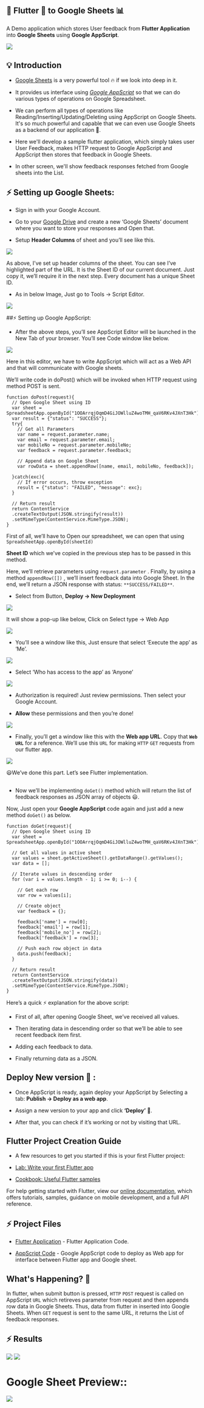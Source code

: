 ## 📱 Flutter 💙 to Google Sheets 📊

A Demo application which stores User feedback from **Flutter Application** into **Google Sheets** using **Google AppScript**.

![](https://github.com/PatilShreyas/Flutter2GoogleSheets-Demo/blob/master/images/banner.png)

## 💡 Introduction

- [Google Sheets](https://docs.google.com/spreadsheets/u/0/) is a very powerful tool 🔥 if we look into deep in it.

- It provides us interface using [*Google AppScript*](https://script.google.com) so that we can do various types of operations on Google Spreadsheet.

- We can perform all types of operations like Reading/Inserting/Updating/Deleting using AppScript on Google Sheets. It's so much powerful and capable that we can even use Google Sheets as a backend of our application 📲.

- Here we'll develop a sample flutter application, which simply takes user User Feedback, makes HTTP request to Google AppScript and AppScript then stores that feedback in Google Sheets.

- In other screen, we'll show feedback responses fetched from Google sheets into the List.

## ⚡️ Setting up Google Sheets:

- Sign in with your Google Account.
  
- Go to your [Google Drive](https://drive.google.com/drive/u/0/) and create a new ‘Google Sheets’ document where you want to store your responses and Open that.
  
- Setup **Header Columns** of sheet and you’ll see like this.

![](/2021-08-10%2019_07_16-Flutter%20Demo.png)

As above, I’ve set up header columns of the sheet. You can see I’ve highlighted part of the URL. It is the Sheet ID of our current document. Just copy it, we’ll require it in the next step. Every document has a unique Sheet ID.

- As in below Image, Just go to Tools → Script Editor.

![](https://miro.medium.com/max/806/1*9xO-QU68b9eXuZ5W7erzww.png)

##⚡️ Setting up Google AppScript:

- After the above steps, you’ll see AppScript Editor will be launched in the New Tab of your browser. You’ll see Code window like below.

![](2021-08-10%2019_11_53-Untitled%20project%20-%20Project%20Editor.png)

Here in this editor, we have to write AppScript which will act as a Web API and that will communicate with Google sheets.

We’ll write code in doPost() which will be invoked when HTTP request using method POST is sent.

```
function doPost(request){
  // Open Google Sheet using ID
  var sheet = SpreadsheetApp.openById("1OOArrqjOqmD4GiJOWlluZ4woTMH_qaV6RKv4JXnT3Hk");
  var result = {"status": "SUCCESS"};
  try{
    // Get all Parameters
    var name = request.parameter.name;
    var email = request.parameter.email;
    var mobileNo = request.parameter.mobileNo;
    var feedback = request.parameter.feedback;

    // Append data on Google Sheet
    var rowData = sheet.appendRow([name, email, mobileNo, feedback]);

  }catch(exc){
    // If error occurs, throw exception
    result = {"status": "FAILED", "message": exc};
  }

  // Return result
  return ContentService
  .createTextOutput(JSON.stringify(result))
  .setMimeType(ContentService.MimeType.JSON);
}
```

First of all, we’ll have to Open our spreadsheet, we can open that using `SpreadsheetApp.openById(sheetId)`

**Sheet ID** which we’ve copied in the previous step has to be passed in this method.

Here, we’ll retrieve parameters using `request.parameter` . Finally, by using a method `appendRow([])` , we’ll insert feedback data into Google Sheet. In the end, we’ll return a JSON response with status: `**SUCCESS/FAILED**`.

- Select from Button, **Deploy → New Deployment**

![](2021-08-10%2019_25_03-Settings.png)

It will show a pop-up like below, Click on Select type → Web App

![](2021-08-10%2019_28_18-Untitled%20project.png)

- You’ll see a window like this, Just ensure that select ‘Execute the app’ as ‘Me’.

![](2021-08-10%2019_30_28-Untitled%20project.png)

- Select ‘Who has access to the app’ as ‘Anyone’

![](2021-08-10%2019_33_07-Untitled%20project.png)

- Authorization is required! Just review permissions. Then select your Google Account.

- **Allow** these permissions and then you’re done!

![](2021-08-10%2019_42_23.png)

- Finally, you’ll get a window like this with the **Web app URL**. Copy that **`Web URL`** for a reference. We’ll use this `URL` for making `HTTP` `GET` requests from our flutter app.

![](2021-08-10%2019_33_57-Untitled%20project.png)

😃We’ve done this part. Let’s see Flutter implementation.

##

-  Now we’ll be implementing `doGet()` method which will return the list of feedback responses as JSON array of objects 😃.

Now, Just open your **Google AppScript** code again and just add a new method `doGet()` as below.

```
function doGet(request){
  // Open Google Sheet using ID
  var sheet = SpreadsheetApp.openById("1OOArrqjOqmD4GiJOWlluZ4woTMH_qaV6RKv4JXnT3Hk");

  // Get all values in active sheet
  var values = sheet.getActiveSheet().getDataRange().getValues();
  var data = [];

  // Iterate values in descending order 
  for (var i = values.length - 1; i >= 0; i--) {

    // Get each row
    var row = values[i];

    // Create object
    var feedback = {};

    feedback['name'] = row[0];
    feedback['email'] = row[1];
    feedback['mobile_no'] = row[2];
    feedback['feedback'] = row[3];

    // Push each row object in data
    data.push(feedback);
  }

  // Return result
  return ContentService
  .createTextOutput(JSON.stringify(data))
  .setMimeType(ContentService.MimeType.JSON);
}
```

Here’s a quick ⚡️ explanation for the above script:

- First of all, after opening Google Sheet, we’ve received all values.

- Then iterating data in descending order so that we’ll be able to see recent feedback item first.
  
- Adding each feedback to data.
  
- Finally returning data as a JSON.

## Deploy New version 🚀 :

- Once AppScript is ready, again deploy your AppScript by Selecting a tab: **Publish → Deploy as a web app**.

- Assign a new version to your app and click **‘Deploy’** 🚀.

- After that, you can check if it’s working or not by visiting that URL.

##

## Flutter Project Creation Guide

- A few resources to get you started if this is your first Flutter project:

- [Lab: Write your first Flutter app](https://flutter.dev/docs/get-started/codelab)
- [Cookbook: Useful Flutter samples](https://flutter.dev/docs/cookbook)

For help getting started with Flutter, view our
[online documentation](https://flutter.dev/docs), which offers tutorials,
samples, guidance on mobile development, and a full API reference.


## ⚡️ Project Files

- [Flutter Application](https://github.com/HemanthReddyKodakandla-bootcamp/GoogleSheetsIntegrateingWithFlutter) - Flutter Application Code.

- [AppScript Code](https://github.com/HemanthReddyKodakandla-bootcamp/GoogleSheetsIntegrateingWithFlutter/blob/master/code.gs) - Google AppScript code to deploy as Web app for interface between Flutter app and Google sheet.

## What's Happening? 🤔

In flutter, when submit button is pressed, `HTTP` `POST` request is called on AppScript `URL` which retireves parameter from request and then appends row data in Google Sheets. Thus, data from flutter in inserted into Google Sheets. When `GET` request is sent to the same URL, it returns the List of feedback responses.

## ⚡️ Results

![](/Screenshot_20210810-185059.jpg)
![](/Screenshot_20210810-185112.jpg)

# Google Sheet Preview::

![](/2021-08-10%2019_02_10-Flutter%20App%20Script%20POC.png)